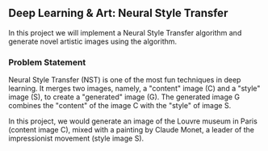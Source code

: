 ## Deep Learning & Art: Neural Style Transfer

In this project we will implement a Neural Style Transfer algorithm and generate novel artistic images using the algorithm. 

### Problem Statement
Neural Style Transfer (NST) is one of the most fun techniques in deep learning. It merges two images, namely, a "content" image (C) and a "style" image (S), to create a "generated" image (G). The generated image G combines the "content" of the image C with the "style" of image S.

In this project, we would generate an image of the Louvre museum in Paris (content image C), mixed with a painting by Claude Monet, a leader of the impressionist movement (style image S).
